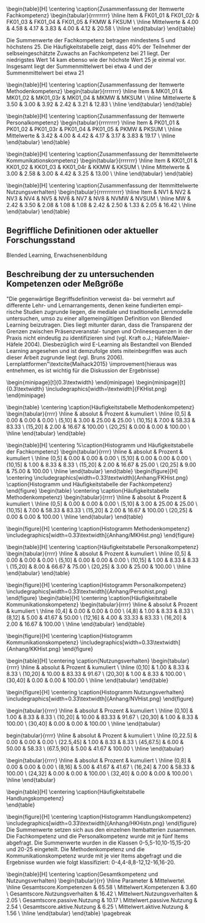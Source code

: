 \begin{table}[H]
\centering
\caption{Zusammenfassung der Itemwerte Fachkompetenz}
\begin{tabular}{rrrrrrrr}
  \hline
 Item & FK01\_01 & FK01\_02r & FK01\_03 & FK01\_04 & FK01\_05 & FKMW & FKSUM \\
  \hline
Mittelwerte & 4.00 & 4.58 & 4.17 & 3.83 & 4.00 & 4.12 & 20.58 \\
   \hline
\end{tabular}
\end{table}


Die Summenwerte der Fachkompetenz betragen mindestens 5 und höchstens 25. Die Häufigkeitstabelle zeigt, dass 40% der Teilnehmer der selbseingeschätzte Zuwachs an Fachkompetenz bei 21 liegt. Der niedrigstes Wert 14 kam ebenso wie der höchste Wert 25 je einmal vor. Insgesamt liegt der Summenmittelwert bei etwa 4 und der Summenmittelwert bei etwa 21


\begin{table}[H]
\centering
\caption{Zusammenfassung der Itemwerte Methodenkompetenz}
\begin{tabular}{rrrrrrr}
  \hline
 Item & MK01\_01 & MK01\_02 & MK01\_03r & MK01\_04 & MKMW & MKSUM \\
  \hline
Mittelwerte & 3.50 & 3.00 & 3.92 & 2.42 & 3.21 & 12.83 \\
   \hline
\end{tabular}
\end{table}

\begin{table}[H]
\centering
\caption{Zusammenfassung der Itemwerte Personalkompetenz}
\begin{tabular}{rrrrrrrr}
  \hline
 Item & PK01\_01 & PK01\_02 & PK01\_03r & PK01\_04 & PK01\_05 & PKMW & PKSUM \\
  \hline
Mittelwerte & 3.42 & 4.00 & 4.42 & 4.17 & 3.17 & 3.83 & 19.17 \\
   \hline
\end{tabular}
\end{table}


\begin{table}[H]
\centering
\caption{Zusammenfassung der Itemmittelwerte Kommunikationskompetenz}
\begin{tabular}{rrrrrrr}
  \hline
 Item & KK01\_01 & KK01\_02 & KK01\_03 & KK01\_04r & KKMW & KKSUM \\
  \hline
Mittelwerte & 3.00 & 2.58 & 3.00 & 4.42 & 3.25 & 13.00 \\
   \hline
\end{tabular}
\end{table}

\begin{table}[H]
\centering
\caption{Zusammenfassung der Itemmittelwerte Nutzungsverhalten}
\begin{tabular}{rrrrrrrrrrr}
  \hline
 Item & NV1 & NV2 & NV3 & NV4 & NV5 & NV6 & NV7 & NV8 & NVMW & NVSUM \\
  \hline
MW & 2.42 & 3.50 & 2.08 & 1.08 & 1.08 & 2.42 & 2.50 & 1.33 & 2.05 & 16.42 \\
   \hline
\end{tabular}
\end{table}


## Begriffliche Definitionen oder aktueller Forschungsstand

Blended Learning, Erwachsenenbildung

## Beschreibung der zu untersuchenden Kompetenzen oder Meßgröße
"Die gegenwärtige Begriffsdefinition verweist da- bei vermehrt auf differente Lehr- und Lernarrangements, denen keine fundierten empi- rische Studien zugrunde liegen, die mediale und traditionelle Lernmodelle untersuchen, umso zu einer allgemeingültigen Definition von Blended Learning beizutragen. Dies liegt mitunter daran, dass die Transparenz der Grenzen zwischen Präsenzveranstal- tungen und Onlinesequenzen in der Praxis nicht eindeutig zu identifizieren sind (vgl. Kraft o.J.; Häfele/Maier-Häfele 2004). Diesbezüglich wird E-Learning als Bestandteil von Blended Learning angesehen und ist demzufolge stets miteinbegriffen was auch dieser Arbeit zugrunde liegt (vgl. Bruns 2006).
Lernplattformen"\textcite{Maihack2015} \improvement{hieraus was entnehmen, es ist wichtig für die Diskussion der Ergebnisse}

\begin{minipage}[t]{0.3\textwidth}
\end{minipage}
\begin{minipage}[t]{0.3\textwidth}
\includegraphics[width=\textwidth]{FKHist.png}
\end{minipage}


\begin{table}
\centering
\caption{Häufigkeitstabelle Methodenkompetenz}
\begin{tabular}{rrrr}
  \hline
 & absolut & Prozent & kumuliert \\
  \hline
(0,5] & 0.00 & 0.00 & 0.00 \\
  (5,10] & 3.00 & 25.00 & 25.00 \\
  (10,15] & 7.00 & 58.33 & 83.33 \\
  (15,20] & 2.00 & 16.67 & 100.00 \\
  (20,25] & 0.00 & 0.00 & 100.00 \\
   \hline
\end{tabular}
\end{table}

\begin{table}[H]
\centering
%\caption{Histogramm und Häufigkeitstabelle der Fachkompetenz}
\begin{tabular}{rrrr}
  \hline
 & absolut & Prozent & kumuliert \\
  \hline
(0,5] & 0.00 & 0.00 & 0.00 \\
  (5,10] & 0.00 & 0.00 & 0.00 \\
  (10,15] & 1.00 & 8.33 & 8.33 \\
  (15,20] & 2.00 & 16.67 & 25.00 \\
  (20,25] & 9.00 & 75.00 & 100.00 \\
   \hline
\end{tabular}
\end{table}
\begin{figure}[H]
\centering
\includegraphics[width=0.33\textwidth]{Anhang/FKHist.png}
\caption{Histogramm und Häufigkeitstabelle der Fachkompetenz}
\end{figure}
\begin{table}
\centering
\caption{Häufigkeitstabelle Methodenkompetenz}
\begin{tabular}{rrrr}
  \hline
 & absolut & Prozent & kumuliert \\
  \hline
(0,5] & 0.00 & 0.00 & 0.00 \\
  (5,10] & 3.00 & 25.00 & 25.00 \\
  (10,15] & 7.00 & 58.33 & 83.33 \\
  (15,20] & 2.00 & 16.67 & 100.00 \\
  (20,25] & 0.00 & 0.00 & 100.00 \\
   \hline
\end{tabular}
\end{table}

\begin{figure}[H]
\centering
\caption{Histogramm Methodenkompetenz}
\includegraphics[width=0.33\textwidth]{Anhang/MKHist.png}
\end{figure}


\begin{table}[H]
\centering
\caption{Häufigkeitstabelle Personalkompetenz}
\begin{tabular}{rrrr}
  \hline
 & absolut & Prozent & kumuliert \\
  \hline
(0,5] & 0.00 & 0.00 & 0.00 \\
  (5,10] & 0.00 & 0.00 & 0.00 \\
  (10,15] & 1.00 & 8.33 & 8.33 \\
  (15,20] & 8.00 & 66.67 & 75.00 \\
  (20,25] & 3.00 & 25.00 & 100.00 \\
   \hline
\end{tabular}
\end{table}

\begin{figure}[H]
\centering
\caption{Histogramm Personalkompetenz}
\includegraphics[width=0.33\textwidth]{Anhang/Persohist.png}
\end{figure}
\begin{table}[H]
\centering
\caption{Häufigkeitstabelle Kommunikationskompetenz}
\begin{tabular}{rrrr}
  \hline
 & absolut & Prozent & kumuliert \\
  \hline
(0,4] & 0.00 & 0.00 & 0.00 \\
  (4,8] & 1.00 & 8.33 & 8.33 \\
  (8,12] & 5.00 & 41.67 & 50.00 \\
  (12,16] & 4.00 & 33.33 & 83.33 \\
  (16,20] & 2.00 & 16.67 & 100.00 \\
   \hline
\end{tabular}
\end{table}

\begin{figure}[H]
\centering
\caption{Histogramm Kommunikationskompetenz}
\includegraphics[width=0.33\textwidth]{Anhang/KKHist.png}
\end{figure}

\begin{table}[H]
\centering
\caption{Nutzungsverhalten}
\begin{tabular}{rrrr}
  \hline
 & absolut & Prozent & kumuliert \\
  \hline
(0,10] & 1.00 & 8.33 & 8.33 \\
  (10,20] & 10.00 & 83.33 & 91.67 \\
  (20,30] & 1.00 & 8.33 & 100.00 \\
  (30,40] & 0.00 & 0.00 & 100.00 \\
   \hline
\end{tabular}
\end{table}

\begin{figure}[H]
\centering
\caption{Histogramm Nutzungsverhalten}
\includegraphics[width=0.33\textwidth]{Anhang/NVHist.png}
\end{figure}

\begin{tabular}{rrrr}
  \hline
 & absolut & Prozent & kumuliert \\
  \hline
(0,10] & 1.00 & 8.33 & 8.33 \\
  (10,20] & 10.00 & 83.33 & 91.67 \\
  (20,30] & 1.00 & 8.33 & 100.00 \\
  (30,40] & 0.00 & 0.00 & 100.00 \\
   \hline
\end{tabular}

begin{tabular}{rrrr}
  \hline
 & absolut & Prozent & kumuliert \\
  \hline
(0,22.5] & 0.00 & 0.00 & 0.00 \\
  (22.5,45] & 1.00 & 8.33 & 8.33 \\
  (45,67.5] & 6.00 & 50.00 & 58.33 \\
  (67.5,90] & 5.00 & 41.67 & 100.00 \\
   \hline
\end{tabular}

\begin{tabular}{rrrr}
  \hline
 & absolut & Prozent & kumuliert \\ 
  \hline
(0,8] & 0.00 & 0.00 & 0.00 \\ 
  (8,16] & 5.00 & 41.67 & 41.67 \\ 
  (16,24] & 7.00 & 58.33 & 100.00 \\ 
  (24,32] & 0.00 & 0.00 & 100.00 \\ 
  (32,40] & 0.00 & 0.00 & 100.00 \\ 
   \hline
\end{tabular}

\begin{table}[H]
\centering
\caption{Häufigkeitstabelle Handlungskompetenz}
\
\end{table}

\begin{figure}[H]
\centering
\caption{Histogramm Handlungskompetenz}
\includegraphics[width=0.33\textwidth]{Anhang/HKHistn.png}
\end{figure}
Die Summenwerte setzen sich aus den einzelnen Itembatterien zusammen. Die Fachkompetenz und die Personalkompetenz wurde mit je fünf Items abgefragt. Die Summenwerte wurden in die Klassen 0-5,5-10,10-15,15-20 und 20-25 eingeteilt. Die Methodenkompetenz und die Kommunikationskompetenz wurde mit je vier Items abgefragt und die Ergebnisse wurden wie folgt klassifiziert: 0-4,4-8,8-12,12-16,16-20.

\begin{table}[H]
\centering
\caption{Gesamtkompetenz und Nutzungsverhalten}
\begin{tabular}{rr}
  \hline
 Parameter & Mittelwerte\\
  \hline
Gesamtscore.Kompetenzen & 65.58 \\
  Mittelwert.Kompetenzen & 3.60 \\
  Gesamtscore.Nutzungsverhalten & 16.42 \\
  Mittelwert.Nutzungsverhalten & 2.05 \\
  Gesamtscore.passive.Nutzung & 10.17 \\
  Mittelwert.passive.Nutzung & 2.54 \\
  Gesamtscore.aktive.Nutzung & 6.25 \\
  Mittelwert.aktive.Nutzung & 1.56 \\
   \hline
\end{tabular}
\end{table}
\pagebreak